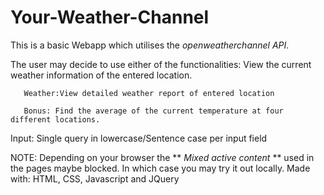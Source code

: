 # Your-Weather-Channel


This is a basic Webapp which utilises the *openweatherchannel API*.

The user may decide to use either of the functionalities:
    View the current weather information of the entered location.
    
       Weather:View detailed weather report of entered location
	
       Bonus: Find the average of the current temperature at four different locations.
       

Input: Single query in lowercase/Sentence case per input field



NOTE:
Depending on your browser the ** *Mixed active content* ** used in the pages maybe blocked. In which case you may try it out locally.
Made with: HTML, CSS, Javascript and JQuery
